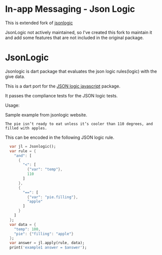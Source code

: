 # In-app Messaging - Json Logic

This is extended fork of [jsonlogic](https://github.com/vikesh-raj/jsonlogic)

JsonLogic not actively maintained, so I've created this fork to maintain it and add some features that are not included in the original package.

# JsonLogic

Jsonlogic is dart package that evaluates the json logic rules(logic) with
the give data.

This is a dart port for the [JSON logic javascript](https://github.com/jwadhams/json-logic-js) package.

It passes the compliance tests for the JSON logic tests.

Usage:

Sample example from jsonlogic website.

`The pie isn’t ready to eat unless it’s cooler than 110 degrees, and filled with apples.`

This can be encoded in the following JSON logic rule.

```dart
  var jl = Jsonlogic();
  var rule = {
    "and": [
      {
        "<": [
          {"var": "temp"},
          110
        ]
      },
      {
        "==": [
          {"var": "pie.filling"},
          "apple"
        ]
      }
    ]
  };
  var data = {
    "temp": 100,
    "pie": {"filling": "apple"}
  };
  var answer = jl.apply(rule, data);
  print('example1 answer = $answer');
```
